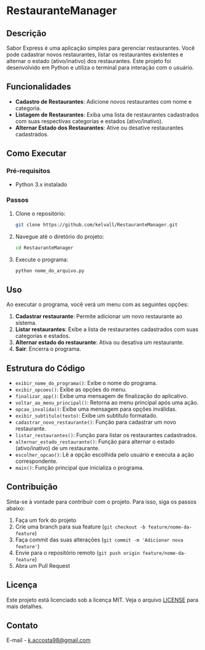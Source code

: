 # RestauranteManager

## Descrição

Sabor Express é uma aplicação simples para gerenciar restaurantes. Você pode cadastrar novos restaurantes, listar os restaurantes existentes e alternar o estado (ativo/inativo) dos restaurantes. Este projeto foi desenvolvido em Python e utiliza o terminal para interação com o usuário.

## Funcionalidades

- **Cadastro de Restaurantes**: Adicione novos restaurantes com nome e categoria.
- **Listagem de Restaurantes**: Exiba uma lista de restaurantes cadastrados com suas respectivas categorias e estados (ativo/inativo).
- **Alternar Estado dos Restaurantes**: Ative ou desative restaurantes cadastrados.

## Como Executar

### Pré-requisitos

- Python 3.x instalado

### Passos

1. Clone o repositório:

    ```bash
    git clone https://github.com/kelvall/RestauranteManager.git
    ```

2. Navegue até o diretório do projeto:

    ```bash
    cd RestauranteManager
    ```

3. Execute o programa:

    ```bash
    python nome_do_arquivo.py
    ```

## Uso

Ao executar o programa, você verá um menu com as seguintes opções:

1. **Cadastrar restaurante**: Permite adicionar um novo restaurante ao sistema.
2. **Listar restaurantes**: Exibe a lista de restaurantes cadastrados com suas categorias e estados.
3. **Alternar estado do restaurante**: Ativa ou desativa um restaurante.
4. **Sair**: Encerra o programa.

## Estrutura do Código

- `exibir_nome_do_programa()`: Exibe o nome do programa.
- `exibir_opcoes()`: Exibe as opções do menu.
- `finalizar_app()`: Exibe uma mensagem de finalização do aplicativo.
- `voltar_ao_menu_principal()`: Retorna ao menu principal após uma ação.
- `opcao_invalida()`: Exibe uma mensagem para opções inválidas.
- `exibir_subtitulo(texto)`: Exibe um subtítulo formatado.
- `cadastrar_novo_restaurante()`: Função para cadastrar um novo restaurante.
- `listar_restaurantes()`: Função para listar os restaurantes cadastrados.
- `alternar_estado_restaurante()`: Função para alternar o estado (ativo/inativo) de um restaurante.
- `escolher_opcao()`: Lê a opção escolhida pelo usuário e executa a ação correspondente.
- `main()`: Função principal que inicializa o programa.

## Contribuição

Sinta-se à vontade para contribuir com o projeto. Para isso, siga os passos abaixo:

1. Faça um fork do projeto
2. Crie uma branch para sua feature (`git checkout -b feature/nome-da-feature`)
3. Faça commit das suas alterações (`git commit -m 'Adicionar nova feature'`)
4. Envie para o repositório remoto (`git push origin feature/nome-da-feature`)
5. Abra um Pull Request

## Licença

Este projeto está licenciado sob a licença MIT. Veja o arquivo [LICENSE](LICENSE) para mais detalhes.

## Contato

E-mail - [k.accosta98@gmail.com](mailto:k.accosta98@gmail.com)
